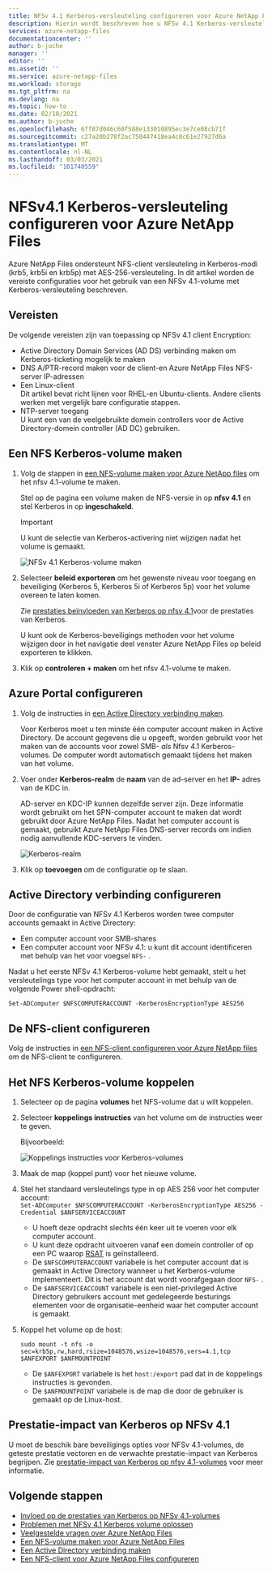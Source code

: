 ```yaml
---
title: NFSv 4.1 Kerberos-versleuteling configureren voor Azure NetApp Files | Microsoft Docs
description: Hierin wordt beschreven hoe u NFSv 4.1 Kerberos-versleuteling configureert voor Azure NetApp Files en de invloed op de prestaties.
services: azure-netapp-files
documentationcenter: ''
author: b-juche
manager: ''
editor: ''
ms.assetid: ''
ms.service: azure-netapp-files
ms.workload: storage
ms.tgt_pltfrm: na
ms.devlang: na
ms.topic: how-to
ms.date: 02/18/2021
ms.author: b-juche
ms.openlocfilehash: 6ff87d046c60f588e133010895ec3e7ce08cb71f
ms.sourcegitcommit: c27a20b278f2ac758447418ea4c8c61e27927d6a
ms.translationtype: MT
ms.contentlocale: nl-NL
ms.lasthandoff: 03/03/2021
ms.locfileid: "101740559"
---
```

# <a name="configure-nfsv41-kerberos-encryption-for-azure-netapp-files"></a>NFSv4.1 Kerberos-versleuteling configureren voor Azure NetApp Files

Azure NetApp Files ondersteunt NFS-client versleuteling in Kerberos-modi (krb5, krb5i en krb5p) met AES-256-versleuteling. In dit artikel worden de vereiste configuraties voor het gebruik van een NFSv 4.1-volume met Kerberos-versleuteling beschreven.

## <a name="requirements"></a>Vereisten

De volgende vereisten zijn van toepassing op NFSv 4.1 client Encryption: 

* Active Directory Domain Services (AD DS) verbinding maken om Kerberos-ticketing mogelijk te maken 
* DNS A/PTR-record maken voor de client-en Azure NetApp Files NFS-server IP-adressen
* Een Linux-client  
    Dit artikel bevat richt lijnen voor RHEL-en Ubuntu-clients.  Andere clients werken met vergelijk bare configuratie stappen. 
* NTP-server toegang  
    U kunt een van de veelgebruikte domein controllers voor de Active Directory-domein controller (AD DC) gebruiken.

## <a name="create-an-nfs-kerberos-volume"></a>Een NFS Kerberos-volume maken

1.  Volg de stappen in [een NFS-volume maken voor Azure NetApp files](azure-netapp-files-create-volumes.md) om het nfsv 4.1-volume te maken.   

    Stel op de pagina een volume maken de NFS-versie in op **nfsv 4.1** en stel Kerberos in op **ingeschakeld**.

    > [!IMPORTANT] 
    > U kunt de selectie van Kerberos-activering niet wijzigen nadat het volume is gemaakt.

    ![NFSv 4.1 Kerberos-volume maken](../media/azure-netapp-files/create-kerberos-volume.png)  

2. Selecteer **beleid exporteren** om het gewenste niveau voor toegang en beveiliging (Kerberos 5, Kerberos 5i of Kerberos 5p) voor het volume overeen te laten komen.   

    Zie [prestaties beïnvloeden van Kerberos op nfsv 4.1](#kerberos_performance)voor de prestaties van Kerberos.  

    U kunt ook de Kerberos-beveiligings methoden voor het volume wijzigen door in het navigatie deel venster Azure NetApp Files op beleid exporteren te klikken.

3.  Klik op **controleren + maken** om het nfsv 4.1-volume te maken.

## <a name="configure-the-azure-portal"></a>Azure Portal configureren 

1.  Volg de instructies in [een Active Directory verbinding maken](create-active-directory-connections.md).  

    Voor Kerberos moet u ten minste één computer account maken in Active Directory. De account gegevens die u opgeeft, worden gebruikt voor het maken van de accounts voor zowel SMB- *als* Nfsv 4.1 Kerberos-volumes. De computer wordt automatisch gemaakt tijdens het maken van het volume.

2.  Voer onder **Kerberos-realm** de **naam** van de ad-server en het **IP-** adres van de KDC in.

    AD-server en KDC-IP kunnen dezelfde server zijn. Deze informatie wordt gebruikt om het SPN-computer account te maken dat wordt gebruikt door Azure NetApp Files. Nadat het computer account is gemaakt, gebruikt Azure NetApp Files DNS-server records om indien nodig aanvullende KDC-servers te vinden. 

    ![Kerberos-realm](../media/azure-netapp-files/kerberos-realm.png)
 
3.  Klik op **toevoegen** om de configuratie op te slaan.

## <a name="configure-active-directory-connection"></a>Active Directory verbinding configureren 

Door de configuratie van NFSv 4.1 Kerberos worden twee computer accounts gemaakt in Active Directory:
* Een computer account voor SMB-shares
* Een computer account voor NFSv 4.1: u kunt dit account identificeren met behulp van het voor voegsel `NFS-` . 

Nadat u het eerste NFSv 4.1 Kerberos-volume hebt gemaakt, stelt u het versleutelings type voor het computer account in met behulp van de volgende Power shell-opdracht:

`Set-ADComputer $NFSCOMPUTERACCOUNT -KerberosEncryptionType AES256`

## <a name="configure-the-nfs-client"></a>De NFS-client configureren 

Volg de instructies in [een NFS-client configureren voor Azure NetApp files](configure-nfs-clients.md) om de NFS-client te configureren.  

## <a name="mount-the-nfs-kerberos-volume"></a><a name="kerberos_mount"></a>Het NFS Kerberos-volume koppelen

1. Selecteer op de pagina **volumes** het NFS-volume dat u wilt koppelen.

2. Selecteer **koppelings instructies** van het volume om de instructies weer te geven.

    Bijvoorbeeld: 

    ![Koppelings instructies voor Kerberos-volumes](../media/azure-netapp-files/mount-instructions-kerberos-volume.png)  

3. Maak de map (koppel punt) voor het nieuwe volume.  

4. Stel het standaard versleutelings type in op AES 256 voor het computer account:  
    `Set-ADComputer $NFSCOMPUTERACCOUNT -KerberosEncryptionType AES256 -Credential $ANFSERVICEACCOUNT`

    * U hoeft deze opdracht slechts één keer uit te voeren voor elk computer account.
    * U kunt deze opdracht uitvoeren vanaf een domein controller of op een PC waarop [RSAT](https://support.microsoft.com/help/2693643/remote-server-administration-tools-rsat-for-windows-operating-systems) is geïnstalleerd. 
    * De `$NFSCOMPUTERACCOUNT` variabele is het computer account dat is gemaakt in Active Directory wanneer u het Kerberos-volume implementeert. Dit is het account dat wordt voorafgegaan door `NFS-` . 
    * De `$ANFSERVICEACCOUNT` variabele is een niet-privileged Active Directory gebruikers account met gedelegeerde besturings elementen voor de organisatie-eenheid waar het computer account is gemaakt. 

5. Koppel het volume op de host: 

    `sudo mount -t nfs -o sec=krb5p,rw,hard,rsize=1048576,wsize=1048576,vers=4.1,tcp $ANFEXPORT $ANFMOUNTPOINT`

    * De `$ANFEXPORT` variabele is het `host:/export` pad dat in de koppelings instructies is gevonden.
    * De `$ANFMOUNTPOINT` variabele is de map die door de gebruiker is gemaakt op de Linux-host.

## <a name="performance-impact-of-kerberos-on-nfsv41"></a><a name="kerberos_performance"></a>Prestatie-impact van Kerberos op NFSv 4.1 

U moet de beschik bare beveiligings opties voor NFSv 4.1-volumes, de geteste prestatie vectoren en de verwachte prestatie-impact van Kerberos begrijpen. Zie [prestatie-impact van Kerberos op nfsv 4.1-volumes](performance-impact-kerberos.md) voor meer informatie.  

## <a name="next-steps"></a>Volgende stappen  

* [Invloed op de prestaties van Kerberos op NFSv 4.1-volumes](performance-impact-kerberos.md)
* [Problemen met NFSv 4.1 Kerberos volume oplossen](troubleshoot-nfsv41-kerberos-volumes.md)
* [Veelgestelde vragen over Azure NetApp Files](azure-netapp-files-faqs.md)
* [Een NFS-volume maken voor Azure NetApp Files](azure-netapp-files-create-volumes.md)
* [Een Active Directory verbinding maken](create-active-directory-connections.md)
* [Een NFS-client voor Azure NetApp Files configureren](configure-nfs-clients.md) 
